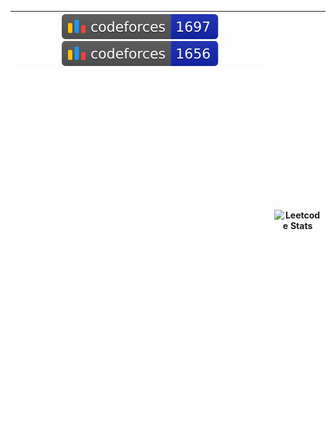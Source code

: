 


|![](https://raw.githubusercontent.com/changdo2000/cf-stats/main/output/max_rating.svg) ![](https://raw.githubusercontent.com/changdo2000/cf-stats/main/output/rating.svg) ![](https://raw.githubusercontent.com/changdo2000/cf-stats/main/output/light_card.svg#gh-dark-mode-only) ![](https://raw.githubusercontent.com/changdo2000/cf-stats/main/output/light_card.svg) | ![Leetcode Stats](https://leetcard.jacoblin.cool/changdo2000?animation=true&ext=heatmap) |
| --- | --- |
